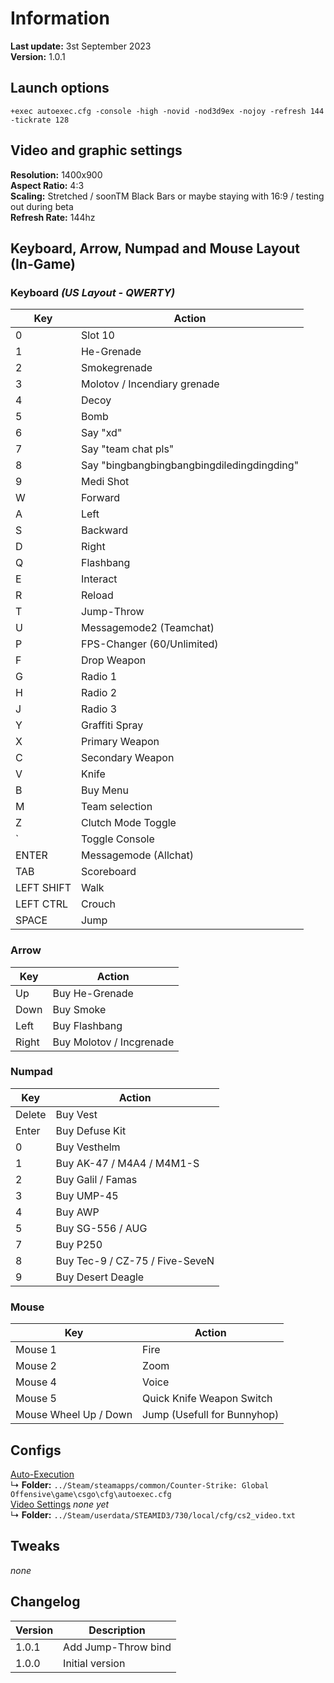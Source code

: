 # Information
**Last update:** 3st September 2023  
**Version:** 1.0.1  

## Launch options
```
+exec autoexec.cfg -console -high -novid -nod3d9ex -nojoy -refresh 144 -tickrate 128 
``` 

## Video and graphic settings
**Resolution:** 1400x900  
**Aspect Ratio:** 4:3  
**Scaling:** Stretched / soonTM Black Bars or maybe staying with 16:9 / testing out during beta  
**Refresh Rate:** 144hz  

## Keyboard, Arrow, Numpad and Mouse Layout (In-Game)
### Keyboard *(US Layout - QWERTY)*
Key | Action
--- | ---
0 | Slot 10
1 | He-Grenade
2 | Smokegrenade
3 | Molotov / Incendiary grenade
4 | Decoy
5 | Bomb
6 | Say "xd"
7 | Say "team chat pls"
8 | Say "bingbangbingbangbingdiledingdingding"
9 | Medi Shot
W | Forward
A | Left
S | Backward
D | Right
Q | Flashbang
E | Interact
R | Reload
T | Jump-Throw
U | Messagemode2 (Teamchat)
P | FPS-Changer (60/Unlimited)
F | Drop Weapon
G | Radio 1
H | Radio 2
J | Radio 3
Y | Graffiti Spray
X | Primary Weapon
C | Secondary Weapon
V | Knife
B | Buy Menu
M | Team selection
Z | Clutch Mode Toggle
` | Toggle Console
ENTER | Messagemode (Allchat)
TAB | Scoreboard
LEFT SHIFT | Walk
LEFT CTRL | Crouch
SPACE | Jump

### Arrow
Key | Action
--- | ---
Up | Buy He-Grenade
Down | Buy Smoke
Left | Buy Flashbang
Right | Buy Molotov / Incgrenade

### Numpad
Key | Action
--- | ---
Delete | Buy Vest
Enter | Buy Defuse Kit
0 | Buy Vesthelm
1 | Buy AK-47 / M4A4 / M4M1-S
2 | Buy Galil / Famas
3 | Buy UMP-45
4 | Buy AWP
5 | Buy SG-556 / AUG
7 | Buy P250
8 | Buy Tec-9 / CZ-75 / Five-SeveN
9 | Buy Desert Deagle

### Mouse
Key | Action
--- | ---
Mouse 1 | Fire
Mouse 2 | Zoom
Mouse 4 | Voice
Mouse 5 | Quick Knife Weapon Switch
Mouse Wheel Up / Down | Jump (Usefull for Bunnyhop)

## Configs
[Auto-Execution](https://github.com/OnlyOneCookie/Game-Configurations/blob/master/Files/CSGO/autoexec.cfg)  
↳ **Folder:** `../Steam/steamapps/common/Counter-Strike: Global Offensive\game\csgo\cfg\autoexec.cfg`  
[Video Settings](https://github.com/OnlyOneCookie/Game-Configurations/blob/master/Files/CSGO/video.txt) *none yet*  
↳ **Folder:** `../Steam/userdata/STEAMID3/730/local/cfg/cs2_video.txt`  

## Tweaks
*none*

## Changelog
Version | Description
--- | ---
1.0.1 | Add Jump-Throw bind 
1.0.0 | Initial version
